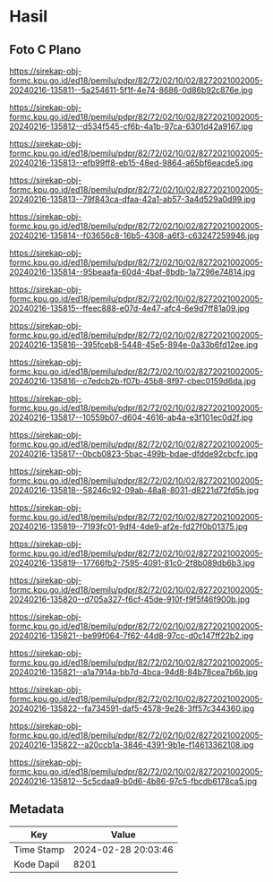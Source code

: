 # Hasil

## Foto C Plano

https://sirekap-obj-formc.kpu.go.id/ed18/pemilu/pdpr/82/72/02/10/02/8272021002005-20240216-135811--5a254611-5f1f-4e74-8686-0d86b92c876e.jpg

https://sirekap-obj-formc.kpu.go.id/ed18/pemilu/pdpr/82/72/02/10/02/8272021002005-20240216-135812--d534f545-cf6b-4a1b-97ca-6301d42a9167.jpg

https://sirekap-obj-formc.kpu.go.id/ed18/pemilu/pdpr/82/72/02/10/02/8272021002005-20240216-135813--efb99ff8-eb15-48ed-9864-a65bf6eacde5.jpg

https://sirekap-obj-formc.kpu.go.id/ed18/pemilu/pdpr/82/72/02/10/02/8272021002005-20240216-135813--79f843ca-dfaa-42a1-ab57-3a4d529a0d99.jpg

https://sirekap-obj-formc.kpu.go.id/ed18/pemilu/pdpr/82/72/02/10/02/8272021002005-20240216-135814--f03656c8-16b5-4308-a6f3-c63247259946.jpg

https://sirekap-obj-formc.kpu.go.id/ed18/pemilu/pdpr/82/72/02/10/02/8272021002005-20240216-135814--95beaafa-60d4-4baf-8bdb-1a7296e74814.jpg

https://sirekap-obj-formc.kpu.go.id/ed18/pemilu/pdpr/82/72/02/10/02/8272021002005-20240216-135815--ffeec888-e07d-4e47-afc4-6e9d7ff81a09.jpg

https://sirekap-obj-formc.kpu.go.id/ed18/pemilu/pdpr/82/72/02/10/02/8272021002005-20240216-135816--395fceb8-5448-45e5-894e-0a33b6fd12ee.jpg

https://sirekap-obj-formc.kpu.go.id/ed18/pemilu/pdpr/82/72/02/10/02/8272021002005-20240216-135816--c7edcb2b-f07b-45b8-8f97-cbec0159d6da.jpg

https://sirekap-obj-formc.kpu.go.id/ed18/pemilu/pdpr/82/72/02/10/02/8272021002005-20240216-135817--10559b07-d604-4616-ab4a-e3f101ec0d2f.jpg

https://sirekap-obj-formc.kpu.go.id/ed18/pemilu/pdpr/82/72/02/10/02/8272021002005-20240216-135817--0bcb0823-5bac-499b-bdae-dfdde92cbcfc.jpg

https://sirekap-obj-formc.kpu.go.id/ed18/pemilu/pdpr/82/72/02/10/02/8272021002005-20240216-135818--58246c92-09ab-48a8-8031-d8221d72fd5b.jpg

https://sirekap-obj-formc.kpu.go.id/ed18/pemilu/pdpr/82/72/02/10/02/8272021002005-20240216-135819--7193fc01-9df4-4de9-af2e-fd27f0b01375.jpg

https://sirekap-obj-formc.kpu.go.id/ed18/pemilu/pdpr/82/72/02/10/02/8272021002005-20240216-135819--17766fb2-7595-4091-81c0-2f8b089db6b3.jpg

https://sirekap-obj-formc.kpu.go.id/ed18/pemilu/pdpr/82/72/02/10/02/8272021002005-20240216-135820--d705a327-f6cf-45de-910f-f9f5f46f900b.jpg

https://sirekap-obj-formc.kpu.go.id/ed18/pemilu/pdpr/82/72/02/10/02/8272021002005-20240216-135821--be99f064-7f62-44d8-97cc-d0c147ff22b2.jpg

https://sirekap-obj-formc.kpu.go.id/ed18/pemilu/pdpr/82/72/02/10/02/8272021002005-20240216-135821--a1a7914a-bb7d-4bca-94d8-84b78cea7b6b.jpg

https://sirekap-obj-formc.kpu.go.id/ed18/pemilu/pdpr/82/72/02/10/02/8272021002005-20240216-135822--fa734591-daf5-4578-9e28-3ff57c344360.jpg

https://sirekap-obj-formc.kpu.go.id/ed18/pemilu/pdpr/82/72/02/10/02/8272021002005-20240216-135822--a20ccb1a-3846-4391-9b1e-f14613362108.jpg

https://sirekap-obj-formc.kpu.go.id/ed18/pemilu/pdpr/82/72/02/10/02/8272021002005-20240216-135812--5c5cdaa9-b0d6-4b86-97c5-fbcdb6178ca5.jpg


## Metadata

| Key        | Value               |
| ---------- | ------------------- |
| Time Stamp | 2024-02-28 20:03:46 |
| Kode Dapil | 8201                |



